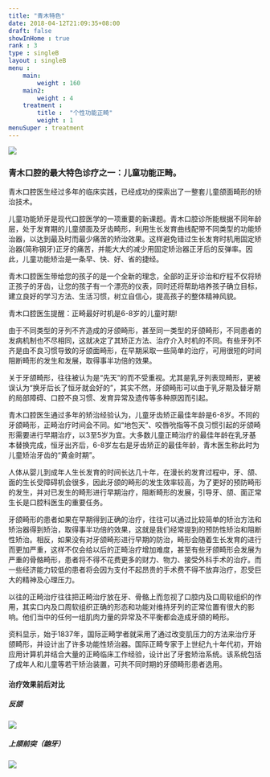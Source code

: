 ```yaml
---
title: "青木特色"
date: 2018-04-12T21:09:35+08:00
draft: false
showInHome : true
rank : 3
type : singleB
layout : singleB
menu :
    main:
        weight : 160
    main2:
        weight : 4
    treatment : 
        title :  "个性功能正畸"
        weight : 1
menuSuper : treatment
---
```


![](/img/gxgn.jpg)

### 青木口腔的最大特色诊疗之一：儿童功能正畸。

青木口腔医生经过多年的临床实践，已经成功的探索出了一整套儿童颌面畸形的矫治技术。

儿童功能矫牙是现代口腔医学的一项重要的新课题。青木口腔诊所能根据不同年龄层，处于发育期的儿童颌面及牙齿畸形，利用生长发育曲线配带不同类型的功能矫治器，以达到最及时而最少痛苦的矫治效果。这样避免错过生长发育时机用固定矫治器(简称钢牙)正牙的痛苦，并能大大的减少用固定矫治器正牙后的反弹率。因此，儿童功能矫治是一条早、快、好、省的捷经。

青木口腔医生带给您的孩子的是一个全新的理念，全部的正牙诊治和疗程不仅将矫正孩子的牙齿，让您的孩子有一个漂亮的仪表，同时还将帮助培养孩子确立目标，建立良好的学习方法、生活习惯，树立自信心，提高孩子的整体精神风貌。

青木口腔医生提醒：正畸最好时机是6-8岁的儿童时期!

由于不同类型的牙列不齐造成的牙颌畸形，甚至同一类型的牙颌畸形，不同患者的发病机制也不尽相同，这就决定了其矫正方法、治疗介入时机的不同。有些牙列不齐是由不良习惯导致的牙颌面畸形，在早期采取一些简单的治疗，可用很短的时间阻断畸形的发生和发展，取得事半功倍的效果。

关于牙颌畸形，往往被认为是“先天”的而不受重视。尤其是乳牙列表现畸形，更被误认为“换牙后长了恒牙就会好的”，其实不然，牙颌畸形可以由于乳牙期及替牙期的局部障碍、口腔不良习惯、发育异常及遗传等多种原因而引起。

青木口腔医生通过多年的矫治经验认为，儿童牙齿矫正最佳年龄是6-8岁。不同的牙颌畸形，正畸治疗时间会不同。如“地包天”、咬唇吮指等不良习惯引起的牙颌畸形需要进行早期治疗，以3至5岁为宜。大多数儿童正畸治疗的最佳年龄在乳牙基本替换完成，恒牙出齐后，6-8岁左右是牙齿矫正的最佳年龄，青木医生称此时为儿童矫治牙齿的“黄金时期”。

人体从婴儿到成年人生长发育的时间长达几十年，在漫长的发育过程中，牙、颌、面的生长受障碍机会很多，因此牙颌的畸形的发生效率较高，为了更好的预防畸形的发生，并对已发生的畸形进行早期治疗，阻断畸形的发展，引导牙、颌、面正常生长是口腔科医生的重要任务。

牙颌畸形的患者如果在早期得到正确的治疗，往往可以通过比较简单的矫治方法和矫治器得到矫治，取得事半功倍的效果，这就是我们经常提到的预防性矫治和阻断性矫治。相反，如果没有对牙颌畸形进行早期的防治，畸形会随着生长发育的进行而更加严重，这样不仅会给以后的正畸治疗增加难度，甚至有些牙颌畸形会发展为严重的骨骼畸形，患者将不得不花费更多的财力、物力、接受外科手术的治疗。而一些经济能力较低的患者将会因为支付不起昂贵的手术费不得不放弃治疗，忍受巨大的精神及心理压力。

以往的正畸治疗往往把正畸治疗放在牙、骨骼上而忽视了口腔内及口周软组织的作用，其实口内及口周软组织正确的形态和功能对维持牙列的正常位置有很大的影响。他们当中的任何一组肌肉力量的异常及不平衡都会造成牙颌的畸形。

资料显示，始于1837年，国际正畸学者就采用了通过改变肌压力的方法来治疗牙颌畸形，并设计出了许多功能性矫治器。国际正畸专家于上世纪九十年代初，开始应用计算机并结合大量的正畸临床工作经验，设计出了牙套矫治系统。该系统包括了成年人和儿童等若干矫治装置，可共不同时期的牙颌畸形患者选用。

#### 治疗效果前后对比

##### 反颌

![](/img/003.jpg)

##### 上颌前突（龅牙）

![](/img/002.jpg)